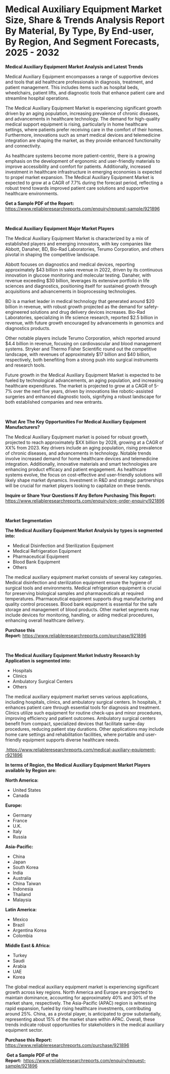 <p><h1>Medical Auxiliary Equipment Market Size, Share & Trends Analysis Report By Material, By Type, By End-user, By Region, And Segment Forecasts, 2025 - 2032</h1></p><p><strong>Medical Auxiliary Equipment Market Analysis and Latest Trends</strong></p>
<p><p>Medical Auxiliary Equipment encompasses a range of supportive devices and tools that aid healthcare professionals in diagnosis, treatment, and patient management. This includes items such as hospital beds, wheelchairs, patient lifts, and diagnostic tools that enhance patient care and streamline hospital operations.</p><p>The Medical Auxiliary Equipment Market is experiencing significant growth driven by an aging population, increasing prevalence of chronic diseases, and advancements in healthcare technology. The demand for high-quality medical support equipment is rising, particularly in home healthcare settings, where patients prefer receiving care in the comfort of their homes. Furthermore, innovations such as smart medical devices and telemedicine integration are shaping the market, as they provide enhanced functionality and connectivity.</p><p>As healthcare systems become more patient-centric, there is a growing emphasis on the development of ergonomic and user-friendly materials to improve accessibility and comfort for patients. Additionally, increased investment in healthcare infrastructure in emerging economies is expected to propel market expansion. The Medical Auxiliary Equipment Market is expected to grow at a CAGR of 7.7% during the forecast period, reflecting a robust trend towards improved patient care solutions and supportive healthcare environments.</p></p>
<p><strong>Get a Sample PDF of the Report:&nbsp;</strong> <a href="https://www.reliableresearchreports.com/enquiry/request-sample/921896?utm_campaign=3083&utm_medium=2&utm_source=Github&utm_content=ia&utm_term=14042025&utm_id=medical-auxiliary-equipment">https://www.reliableresearchreports.com/enquiry/request-sample/921896</a></p>
<p>&nbsp;</p>
<p><strong>Medical Auxiliary Equipment Major Market Players</strong></p>
<p><p>The Medical Auxiliary Equipment Market is characterized by a mix of established players and emerging innovators, with key companies like Abbott, Danaher, BD, Bio-Rad Laboratories, Terumo Corporation, and others pivotal in shaping the competitive landscape. </p><p>Abbott focuses on diagnostics and medical devices, reporting approximately $43 billion in sales revenue in 2022, driven by its continuous innovation in glucose monitoring and molecular testing. Danaher, with revenue exceeding $30 billion, leverages its extensive portfolio in life sciences and diagnostics, positioning itself for sustained growth through acquisitions and advancements in bioprocessing technologies.</p><p>BD is a market leader in medical technology that generated around $20 billion in revenue, with robust growth projected as the demand for safety-engineered solutions and drug delivery devices increases. Bio-Rad Laboratories, specializing in life science research, reported $2.5 billion in revenue, with future growth encouraged by advancements in genomics and diagnostics products.</p><p>Other notable players include Terumo Corporation, which reported around $4.4 billion in revenue, focusing on cardiovascular and blood management systems. Stryker and Thermo Fisher Scientific round out the competitive landscape, with revenues of approximately $17 billion and $40 billion, respectively, both benefiting from a strong push into surgical instruments and research tools.</p><p>Future growth in the Medical Auxiliary Equipment Market is expected to be fueled by technological advancements, an aging population, and increasing healthcare expenditures. The market is projected to grow at a CAGR of 5-7% over the next five years, driven by innovations like robotic-assisted surgeries and enhanced diagnostic tools, signifying a robust landscape for both established companies and new entrants.</p></p>
<p>&nbsp;</p>
<p><strong>What Are The Key Opportunities For Medical Auxiliary Equipment Manufacturers?</strong></p>
<p><p>The Medical Auxiliary Equipment market is poised for robust growth, projected to reach approximately $XX billion by 2028, growing at a CAGR of XX% from 2023. Key drivers include an aging population, rising prevalence of chronic diseases, and advancements in technology. Notable trends involve increased demand for home healthcare devices and telemedicine integration. Additionally, innovative materials and smart technologies are enhancing product efficacy and patient engagement. As healthcare systems evolve, the focus on cost-effective and user-friendly solutions will likely shape market dynamics. Investment in R&D and strategic partnerships will be crucial for market players looking to capitalize on these trends.</p></p>
<p><strong>Inquire or Share Your Questions If Any Before Purchasing This Report:</strong> <a href="https://www.reliableresearchreports.com/enquiry/pre-order-enquiry/921896?utm_campaign=3083&utm_medium=2&utm_source=Github&utm_content=ia&utm_term=14042025&utm_id=medical-auxiliary-equipment">https://www.reliableresearchreports.com/enquiry/pre-order-enquiry/921896</a></p>
<p>&nbsp;</p>
<p><strong>Market Segmentation</strong></p>
<p><strong>The Medical Auxiliary Equipment Market Analysis by types is segmented into:</strong></p>
<p><ul><li>Medical Disinfection and Sterilization Equipment</li><li>Medical Refrigeration Equipment</li><li>Pharmaceutical Equipment</li><li>Blood Bank Equipment</li><li>Others</li></ul></p>
<p><p>The medical auxiliary equipment market consists of several key categories. Medical disinfection and sterilization equipment ensure the hygiene of surgical tools and environments. Medical refrigeration equipment is crucial for preserving biological samples and pharmaceuticals at required temperatures. Pharmaceutical equipment supports drug manufacturing and quality control processes. Blood bank equipment is essential for the safe storage and management of blood products. Other market segments may include devices for monitoring, handling, or aiding medical procedures, enhancing overall healthcare delivery.</p></p>
<p><strong>Purchase this Report:&nbsp;</strong><a href="https://www.reliableresearchreports.com/purchase/921896?utm_campaign=3083&utm_medium=2&utm_source=Github&utm_content=ia&utm_term=14042025&utm_id=medical-auxiliary-equipment">https://www.reliableresearchreports.com/purchase/921896</a></p>
<p>&nbsp;</p>
<p><strong>The Medical Auxiliary Equipment Market Industry Research by Application is segmented into:</strong></p>
<p><ul><li>Hospitals</li><li>Clinics</li><li>Ambulatory Surgical Centers</li><li>Others</li></ul></p>
<p><p>The medical auxiliary equipment market serves various applications, including hospitals, clinics, and ambulatory surgical centers. In hospitals, it enhances patient care through essential tools for diagnosis and treatment. Clinics utilize such equipment for routine check-ups and minor procedures, improving efficiency and patient outcomes. Ambulatory surgical centers benefit from compact, specialized devices that facilitate same-day procedures, reducing patient stay durations. Other applications may include home care settings and rehabilitation facilities, where portable and user-friendly equipment supports diverse healthcare needs.</p></p>
<p><a href="https://www.reliableresearchreports.com/medical-auxiliary-equipment-r921896?utm_campaign=3083&utm_medium=2&utm_source=Github&utm_content=ia&utm_term=14042025&utm_id=medical-auxiliary-equipment">&nbsp;https://www.reliableresearchreports.com/medical-auxiliary-equipment-r921896</a></p>
<p><strong>In terms of Region, the Medical Auxiliary Equipment Market Players available by Region are:</strong></p>
<p>
    <p> <strong> North America: </strong>
        <ul>
            <li>United States</li>
            <li>Canada</li>
        </ul>
        </p> 
    <p> <strong> Europe: </strong>
        <ul>
            <li>Germany</li>
            <li>France</li>
            <li>U.K.</li>
            <li>Italy</li>
            <li>Russia</li>
        </ul>
        </p> 
    <p> <strong> Asia-Pacific: </strong>
        <ul>
            <li>China</li>
            <li>Japan</li>
            <li>South Korea</li>
            <li>India</li>
            <li>Australia</li>
            <li>China Taiwan</li>
            <li>Indonesia</li>
            <li>Thailand</li>
            <li>Malaysia</li>
        </ul>
        </p> 
    <p> <strong> Latin America: </strong>
        <ul>
            <li>Mexico</li>
            <li>Brazil</li>
            <li>Argentina Korea</li>
            <li>Colombia</li>
        </ul>
        </p> 
    <p> <strong> Middle East & Africa: </strong>
        <ul>
            <li>Turkey</li>
            <li>Saudi</li>
            <li>Arabia</li>
            <li>UAE</li>
            <li>Korea</li>
        </ul>
    </p>
    </p>
<p><p>The global medical auxiliary equipment market is experiencing significant growth across key regions. North America and Europe are projected to maintain dominance, accounting for approximately 40% and 30% of the market share, respectively. The Asia-Pacific (APAC) region is witnessing rapid expansion, fueled by rising healthcare investments, contributing around 25%. China, as a pivotal player, is anticipated to grow substantially, representing about 15% of the market share within APAC. Overall, these trends indicate robust opportunities for stakeholders in the medical auxiliary equipment sector.</p></p>
<p><strong>Purchase this Report: </strong><a href="https://www.reliableresearchreports.com/purchase/921896?utm_campaign=3083&utm_medium=2&utm_source=Github&utm_content=ia&utm_term=14042025&utm_id=medical-auxiliary-equipment">https://www.reliableresearchreports.com/purchase/921896</a></p>
<p>&nbsp;<strong>Get a Sample PDF of the Report:&nbsp;&nbsp;</strong><a href="https://www.reliableresearchreports.com/enquiry/request-sample/921896?utm_campaign=3083&utm_medium=2&utm_source=Github&utm_content=ia&utm_term=14042025&utm_id=medical-auxiliary-equipment">https://www.reliableresearchreports.com/enquiry/request-sample/921896</a></p>
<p><strong></strong></p>
<p><p></p><p></p><p></p></p>